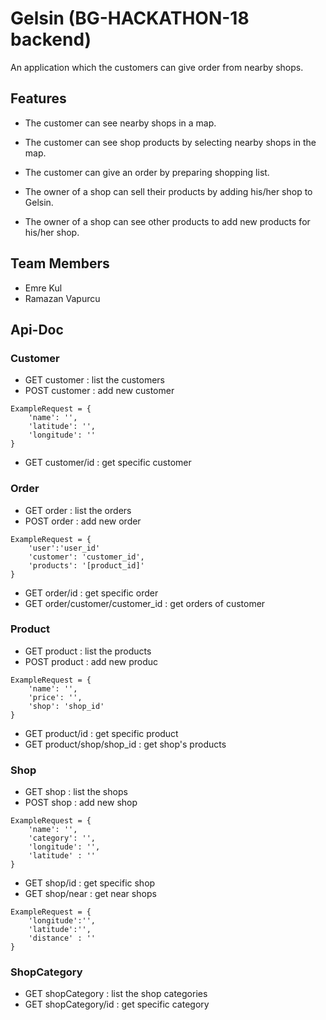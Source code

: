 # Gelsin (BG-HACKATHON-18 backend)
An application which the customers can give order from nearby shops.

## Features
* The customer can see nearby shops in a map.
* The customer can see shop products by selecting nearby shops in the map.
* The customer can give an order by preparing shopping list.

* The owner of a shop can sell their products by adding his/her shop to Gelsin.
* The owner of a shop can see other products to add new products for his/her shop. 

## Team Members
* Emre Kul
* Ramazan Vapurcu

## Api-Doc
### Customer
* GET customer : list the customers
* POST customer : add new customer
``` 
ExampleRequest = {
    'name': '',
    'latitude': '',
    'longitude': ''
}
```
* GET customer/id : get specific customer
### Order
* GET order : list the orders
* POST order : add new order
```
ExampleRequest = {
    'user':'user_id'
    'customer': 'customer_id',
    'products': '[product_id]'
}
```
* GET order/id : get specific order
* GET order/customer/customer_id : get orders of customer
### Product
* GET product : list the products
* POST product : add new produc
```
ExampleRequest = {
    'name': '',
    'price': '',
    'shop': 'shop_id'
}
```
* GET product/id : get specific product
* GET product/shop/shop_id : get shop's products
### Shop 
* GET shop : list the shops
* POST shop : add new shop
```
ExampleRequest = {
    'name': '',
    'category': '',
    'longitude': '',
    'latitude' : ''
}
```
* GET shop/id : get specific shop
* GET shop/near : get near shops
```
ExampleRequest = {
    'longitude':'',
    'latitude':'',
    'distance' : ''
}
```
### ShopCategory 
* GET shopCategory : list the shop categories
* GET shopCategory/id : get specific category
